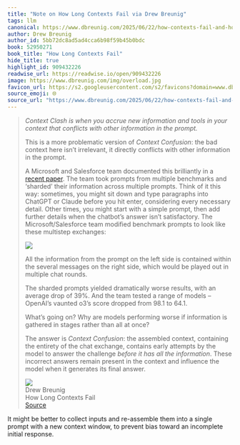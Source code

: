 ```yaml
---
title: "Note on How Long Contexts Fail via Drew Breunig"
tags: llm
canonical: https://www.dbreunig.com/2025/06/22/how-contexts-fail-and-how-to-fix-them.html
author: Drew Breunig
author_id: 5bb72dc8ad5ad4cca6b98f59b45b0bdc
book: 52950271
book_title: "How Long Contexts Fail"
hide_title: true
highlight_id: 909432226
readwise_url: https://readwise.io/open/909432226
image: https://www.dbreunig.com/img/overload.jpg
favicon_url: https://s2.googleusercontent.com/s2/favicons?domain=www.dbreunig.com
source_emoji: 🌐
source_url: "https://www.dbreunig.com/2025/06/22/how-contexts-fail-and-how-to-fix-them.html#:~:text=*Context%20Clash%20is,its%20final%20answer."
---
```


> *Context Clash is when you accrue new information and tools in your context that conflicts with other information in the prompt.*
> 
> This is a more problematic version of *Context Confusion*: the bad context here isn’t irrelevant, it directly conflicts with other information in the prompt.
> 
> A Microsoft and Salesforce team documented this brilliantly in a [recent paper](https://arxiv.org/pdf/2505.06120). The team took prompts from multiple benchmarks and ‘sharded’ their information across multiple prompts. Think of it this way: sometimes, you might sit down and type paragraphs into ChatGPT or Claude before you hit enter, considering every necessary detail. Other times, you might start with a simple prompt, then add further details when the chatbot’s answer isn’t satisfactory. The Microsoft/Salesforce team modified benchmark prompts to look like these multistep exchanges:
> 
> ![](https://www.dbreunig.com/img/sharded_prompt.png)
> 
> All the information from the prompt on the left side is contained within the several messages on the right side, which would be played out in multiple chat rounds.
> 
> The sharded prompts yielded dramatically worse results, with an average drop of 39%. And the team tested a range of models – OpenAI’s vaunted o3’s score dropped from 98.1 to 64.1.
> 
> What’s going on? Why are models performing worse if information is gathered in stages rather than all at once?
> 
> The answer is *Context Confusion*: the assembled context, containing the entirety of the chat exchange, contains early attempts by the model to answer the challenge *before it has all the information*. These incorrect answers remain present in the context and influence the model when it generates its final answer.
> <div class="quoteback-footer"><div class="quoteback-avatar"><img class="mini-favicon" src="https://s2.googleusercontent.com/s2/favicons?domain=www.dbreunig.com"></div><div class="quoteback-metadata"><div class="metadata-inner"><span style="display:none">FROM:</span><div aria-label="Drew Breunig" class="quoteback-author"> Drew Breunig</div><div aria-label="How Long Contexts Fail" class="quoteback-title"> How Long Contexts Fail</div></div></div><div class="quoteback-backlink"><a target="_blank" aria-label="go to the full text of this quotation" rel="noopener" href="https://www.dbreunig.com/2025/06/22/how-contexts-fail-and-how-to-fix-them.html#:~:text=*Context%20Clash%20is,its%20final%20answer." class="quoteback-arrow"> Source</a></div></div>

It might be better to collect inputs and re-assemble them into a single prompt with a new context window, to prevent bias toward an incomplete initial response.
